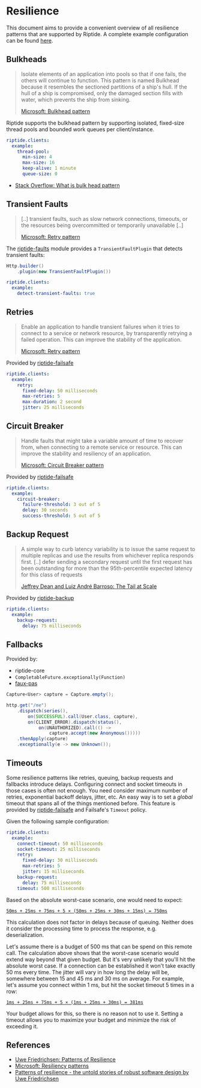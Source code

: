 # Resilience

This document aims to provide a convenient overview of all resilience patterns that are supported by Riptide.
A complete example configuration can be found [here](https://github.com/zalando/riptide/tree/master/riptide-spring-boot-starter#configuration).

## Bulkheads

> Isolate elements of an application into pools so that if one fails, the others will continue to function.
> This pattern is named Bulkhead because it resembles the sectioned partitions of a ship's hull. If the hull of a ship is compromised, only the damaged section fills with water, which prevents the ship from sinking.
> 
> [Microsoft: Bulkhead pattern](https://docs.microsoft.com/en-us/azure/architecture/patterns/bulkhead)

Riptide supports the bulkhead pattern by supporting isolated, fixed-size thread pools and bounded work queues per 
client/instance. 

```yaml
riptide.clients:
  example:
    thread-pool:
      min-size: 4
      max-size: 16
      keep-alive: 1 minute
      queue-size: 0
```

- [Stack Overflow: What is bulk head pattern](https://stackoverflow.com/a/30685644/232539)

## Transient Faults

> [..] transient faults, such as slow network connections, timeouts, or the resources being overcommitted or temporarily unavailable [..]
> 
> [Microsoft: Retry pattern](https://docs.microsoft.com/en-us/azure/architecture/patterns/retry)

The [riptide-faults](../riptide-faults) module provides a `TransientFaultPlugin` that detects transient faults:

```java
Http.builder()
    .plugin(new TransientFaultPlugin())
```

```yaml
riptide.clients:
  example:
    detect-transient-faults: true
```

## Retries

> Enable an application to handle transient failures when it tries to connect to a service or network resource, by transparently retrying a failed operation. This can improve the stability of the application.
>
> [Microsoft: Retry pattern](https://docs.microsoft.com/en-us/azure/architecture/patterns/retry)

Provided by [riptide-failsafe](../riptide-failsafe)

```yaml
riptide.clients:
  example:
    retry:
      fixed-delay: 50 milliseconds
      max-retries: 5
      max-duration: 2 second
      jitter: 25 milliseconds
```

## Circuit Breaker

> Handle faults that might take a variable amount of time to recover from, when connecting to a remote service or resource. This can improve the stability and resiliency of an application.
>
> [Microsoft: Circuit Breaker pattern](https://docs.microsoft.com/en-us/azure/architecture/patterns/circuit-breaker)

Provided by [riptide-failsafe](../riptide-failsafe)

```yaml
riptide.clients:
  example:
    circuit-breaker:
      failure-threshold: 3 out of 5
      delay: 30 seconds
      success-threshold: 5 out of 5
```

## Backup Request

> A simple way to
  curb latency variability is to issue the
  same request to multiple replicas and
  use the results from whichever replica
  responds first. [..] defer sending
  a secondary request until the first
  request has been outstanding for more
  than the 95th-percentile expected latency
  for this class of requests
> 
> [Jeffrey Dean and Luiz André Barroso: The Tail at Scale](http://www.cs.duke.edu/courses/cps296.4/fall13/838-CloudPapers/dean_longtail.pdf)

Provided by [riptide-backup](../riptide-backup)

```yaml
riptide.clients:
  example:
    backup-request:
      delay: 75 milliseconds
```

## Fallbacks  

Provided by:
- riptide-core
- `CompletableFuture.exceptionally(Function)`
- [faux-pas](https://github.com/zalando/faux-pas#completablefutures-exceptionally)

```java
Capture<User> capture = Capture.empty();

http.get("/me")
    .dispatch(series(),
        on(SUCCESSFUL).call(User.class, capture),
        on(CLIENT_ERROR).dispatch(status(),
            on(UNAUTHORIZED).call(() -> 
                capture.accept(new Anonymous()))))
    .thenApply(capture)
    .exceptionally(e -> new Unknown());
```

## Timeouts

Some resilience patterns like retries, queuing, backup requests and fallbacks introduce delays. Configuring connect and
socket timeouts in those cases is often not enough. You need consider maximum number of retries, exponential backoff
delays, jitter, etc. An easy way is to set a *global* timeout that spans all of the things mentioned before. This 
feature is provided by [riptide-failsafe](../riptide-failsafe) and Failsafe's `Timeout` policy.

Given the following sample configuration:

```yaml
riptide.clients:
  example:
    connect-timeout: 50 milliseconds
    socket-timeout: 25 milliseconds
    retry:
      fixed-delay: 30 milliseconds
      max-retries: 5
      jitter: 15 milliseconds
    backup-request:
      delay: 75 milliseconds
    timeout: 500 milliseconds
```

Based on the absolute worst-case scenario, one would need to expect:

[`50ms + 25ms + 75ms + 5 × (50ms + 25ms + 30ms + 15ms) = 750ms`](https://www.wolframalpha.com/input/?i=50ms+%2B+25ms+%2B+75ms+%2B+5+%C3%97+(50ms+%2B+25ms+%2B+30ms+%2B+15ms))

This calculation does not factor in delays because of queuing. Neither does it consider the processing time to process
the response, e.g. deserialization.

Let's assume there is a budget of 500 ms that can be spend on this remote call. The calculation above shows
that the worst-case scenario would extend way beyond that given budget. But it's very unlikely that you'll hit the
absolute worst case. If a connection can be established it won't take exactly 50 ms every time. The jitter
will vary in how long the delay will be, somewhere between 15 and 45 ms and 30 ms on average.
For example, let's assume you connect within 1 ms, but hit the socket timeout 5 times in a row:

[`1ms + 25ms + 75ms + 5 × (1ms + 25ms + 30ms) = 381ms`](https://www.wolframalpha.com/input/?i=1ms+%2B+25ms+%2B+75ms+%2B+5+%C3%97+(1ms+%2B+25ms+%2B+30ms))

Your budget allows for this, so there is no reason not to use it. Setting a timeout allows you to maximize your budget and minimize the risk of exceeding it.

## References

- [Uwe Friedrichsen: Patterns of Resilience](https://www.slideshare.net/ufried/patterns-of-resilience)
- [Microsoft: Resiliency patterns](https://docs.microsoft.com/en-us/azure/architecture/patterns/category/resiliency)
- [Patterns of resilience - the untold stories of robust software design by Uwe Friedrichsen](https://www.youtube.com/watch?v=T9MPDmw6MNI)
